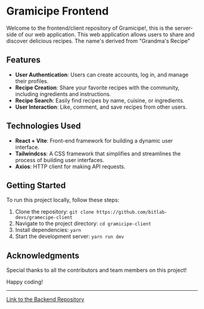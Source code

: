 # Gramicipe Frontend

Welcome to the frontend/client repository of Gramicipe!, this is the server-side of our web application. This web application allows users to share and discover delicious recipes. The name's derived from "Grandma's Recipe"

## Features

- **User Authentication**: Users can create accounts, log in, and manage their profiles.
- **Recipe Creation**: Share your favorite recipes with the community, including ingredients and instructions.
- **Recipe Search**: Easily find recipes by name, cuisine, or ingredients.
- **User Interaction**: Like, comment, and save recipes from other users.

## Technologies Used

- **React + Vite**: Front-end framework for building a dynamic user interface.
- **Tailwindcss**: A CSS framework that simplifies and streamlines the process of building user interfaces.
- **Axios**: HTTP client for making API requests.

## Getting Started

To run this project locally, follow these steps:

1. Clone the repository: `git clone https://github.com/bitlab-devs/gramecipe-client`
2. Navigate to the project directory: `cd gramicipe-client`
3. Install dependencies: `yarn`
4. Start the development server: `yarn run dev`

## Acknowledgments

Special thanks to all the contributors and team members on this project!

Happy coding!

---

[Link to the Backend Repository](https://github.com/bitlab-devs/gramicipe-server)